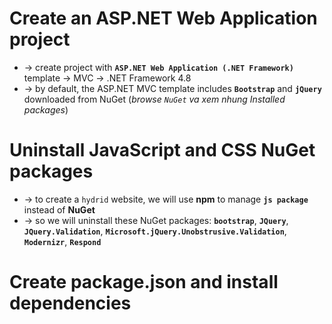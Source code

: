 # Create an ASP.NET Web Application project
* -> create project with **`ASP.NET Web Application (.NET Framework)`** template -> MVC -> .NET Framework 4.8
* -> by default, the ASP.NET MVC template includes **`Bootstrap`** and **`jQuery`** downloaded from NuGet (_browse `NuGet` va xem nhung Installed packages_)

# Uninstall JavaScript and CSS NuGet packages
* -> to create a `hydrid` website, we will use **npm** to manage **`js package`** instead of **NuGet**
* -> so we will uninstall these NuGet packages: **`bootstrap`**, **`JQuery`**, **`JQuery.Validation`**, **`Microsoft.jQuery.Unobstrusive.Validation`**, **`Modernizr`**, **`Respond`**

# Create package.json and install dependencies